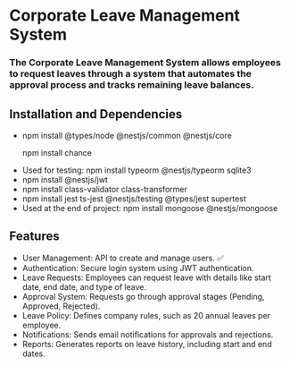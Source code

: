<h1>Corporate Leave Management System</h1>

<h3>The Corporate Leave Management System allows employees to request leaves through a system that automates the approval process and tracks remaining leave balances.</h3>

<h2>Installation and Dependencies</h3>

<ul>

<li>npm install @types/node @nestjs/common @nestjs/core</li>

npm install chance

<li>Used for testing: npm install typeorm @nestjs/typeorm sqlite3</li>

<li>npm install @nestjs/jwt</li>

<li>npm install class-validator class-transformer</li>

<li>npm install jest ts-jest @nestjs/testing @types/jest supertest</li>

<li>Used at the end of project: npm install mongoose @nestjs/mongoose</li>

</ul>

<h2>Features</h2>

<ul>

<li>User Management: API to create and manage users. &#9989</li>

<li>Authentication: Secure login system using JWT authentication.</li>

<li>Leave Requests: Employees can request leave with details like start date, end date, and type of leave.</li>

<li>Approval System: Requests go through approval stages (Pending, Approved, Rejected).</li>

<li>Leave Policy: Defines company rules, such as 20 annual leaves per employee.</li>

<li>Notifications: Sends email notifications for approvals and rejections.</li>

<li>Reports: Generates reports on leave history, including start and end dates.</li>

</ul>
